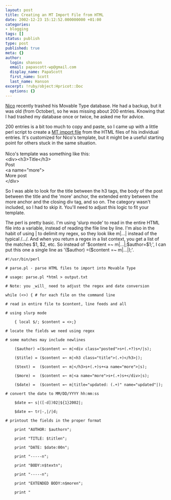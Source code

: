 ```yaml
---
layout: post
title: Creating an MT Import File from HTML
date: 2002-12-23 15:12:52.000000000 +01:00
categories:
- blogging
tags: []
status: publish
type: post
published: true
meta: {}
author:
  login: shanson
  email: papascott-wp@gmail.com
  display_name: PapaScott
  first_name: Scott
  last_name: Hanson
excerpt: !ruby/object:Hpricot::Doc
  options: {}
---
```

<p><a href="http://www.couchblog.de/couchblog/">Nico</a> recently trashed his Movable Type database. He had a backup, but it was old (from October), so he was missing about 200 entries. Knowing that I had trashed my database once or twice, he asked me for advice. </p>
<p>200 entries is a bit too much to copy and paste, so I came up with a little perl script to create a <a href="http://www.movabletype.org/docs/mtimport.html">MT import file</a> from the HTML files of his individual entries. It's customized for Nico's template, but it might be a useful starting point for others stuck in the same situation.<br />
<!--more--><br />
Nico's template was something like this:<br />
&lt;div>&lt;h3>Title&lt;/h3><br />
Post<br />
&lt;a name="more"><br />
More post<br />
&lt;/div></p>
<p>So I was able to look for the title between the h3 tags, the body of the post between the title and the 'more' anchor, the extended entry between the more anchor and the closing div tag, and so on. The category wasn't included, so I had to skip it. You'll need to adjust this logic to fit your template.</p>
<p>The perl is pretty basic. I'm using 'slurp mode' to read in the entire HTML file into a variable, instead of reading the file line by line.  I'm also in the habit of using | to delimit my regex, so they look like m|...| instead of the typical /.../. And when you return a regex in a list context, you get a list of the matches $1, $2, etc. So instead of '$content =~ m|...|;$author=$1;', I can put this one a single line as '($author) =($content =~ m|...|);'.</p>
<p><code>#!/usr/bin/perl<br />
# parse.pl - parse HTML files to import into Movable Type<br />
# usage: parse.pl *html > output.txt<br />
# Note: you _will_ need to adjust the regex and date conversion<br />
while (&lt;>) { # for each file on the command line<br />
# read in entire file to $content, line feeds and all<br />
# using slurp mode<br />
    { local $/; $content = &lt;>;}<br />
# locate the fields we need using regex<br />
# some matches may include newlines<br />
    ($author) =($content =~ m|&lt;div class="posted">s+(.+?)s+/|s);<br />
    ($title) = ($content =~ m|&lt;h3 class="title">(.+)&lt;/h3>|);<br />
    ($text) =  ($content =~ m|&lt;/h3>s+(.+)s+&lt;a name="more">|s);<br />
    ($more) =  ($content =~ m|&lt;a name="more">s+(.+)s+&lt;/div>|s);<br />
    ($date) =  ($content =~ m|title="updated: (.+)" name="updated"|);<br />
# convert the date to MM/DD/YYYY hh:mm:ss<br />
    $date =~ s|([-d])02|${1}2002|;<br />
    $date =~ tr|-,|/|d;<br />
# printout the fields in the proper format<br />
    print "AUTHOR: $authorn";<br />
    print "TITLE: $titlen";<br />
    print "DATE: $date:00n";<br />
    print "-----n";<br />
    print "BODY:n$textn";<br />
    print "-----n";<br />
    print "EXTENDED BODY:n$moren";<br />
    print "</code></p>
